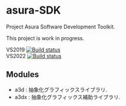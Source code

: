 # asura-SDK
Project Asura Software Development Toolkit.

This project is work in progress.

VS2019 [![Build status](https://ci.appveyor.com/api/projects/status/19xhfhxly7bthnvh?svg=true)](https://ci.appveyor.com/project/ProjectAsura/asura-sdk)  
VS2022 [![Build status](https://ci.appveyor.com/api/projects/status/87v880ck9olcspjy?svg=true)](https://ci.appveyor.com/project/ProjectAsura/asura-sdk-6x1dn)  

## Modules

* a3d  : 抽象化グラフィックスライブラリ.
* a3dx : 抽象化グラフィックス補助ライブラリ.
